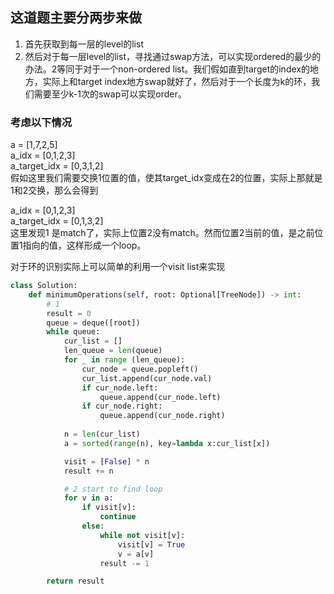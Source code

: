 ## 这道题主要分两步来做
1. 首先获取到每一层的level的list
2. 然后对于每一层level的list，寻找通过swap方法，可以实现ordered的最少的办法。2等同于对于一个non-ordered list。我们假如直到target的index的地方，实际上和target index地方swap就好了，然后对于一个长度为k的环，我们需要至少k-1次的swap可以实现order。

### 考虑以下情况
a = [1,7,2,5] <br>
a_idx = [0,1,2,3] <br>
a_target_idx = [0,3,1,2] <br>
假如这里我们需要交换1位置的值，使其target_idx变成在2的位置，实际上那就是1和2交换，那么会得到<br>

a_idx = [0,1,2,3] <br>
a_target_idx = [0,1,3,2] <br> 这里发现1 是match了，实际上位置2没有match。然而位置2当前的值，是之前位置1指向的值，这样形成一个loop。<br>

对于环的识别实际上可以简单的利用一个visit list来实现

```python
class Solution:
    def minimumOperations(self, root: Optional[TreeNode]) -> int:
        # 1 
        result = 0
        queue = deque([root])
        while queue:
            cur_list = []
            len_queue = len(queue)
            for _ in range (len_queue):
                cur_node = queue.popleft()
                cur_list.append(cur_node.val)
                if cur_node.left:
                    queue.append(cur_node.left)
                if cur_node.right:
                    queue.append(cur_node.right)
            
            n = len(cur_list)
            a = sorted(range(n), key=lambda x:cur_list[x])

            visit = [False] * n
            result += n

            # 2 start to find loop
            for v in a:
                if visit[v]:
                    continue
                else:
                    while not visit[v]:
                        visit[v] = True
                        v = a[v]
                    result -= 1

        return result



```